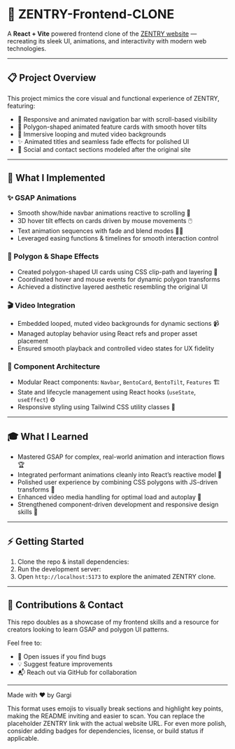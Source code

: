 # 🚀 ZENTRY-Frontend-CLONE

A **React + Vite** powered frontend clone of the [ZENTRY website](https://zentry.com) — recreating its sleek UI, animations, and interactivity with modern web technologies.

---

## 📋 Project Overview

This project mimics the core visual and functional experience of ZENTRY, featuring:

- 🧭 Responsive and animated navigation bar with scroll-based visibility
- 🎨 Polygon-shaped animated feature cards with smooth hover tilts
- 🎥 Immersive looping and muted video backgrounds
- ✨ Animated titles and seamless fade effects for polished UI
- 🔗 Social and contact sections modeled after the original site

---

## 🔨 What I Implemented

### ✨ GSAP Animations

- Smooth show/hide navbar animations reactive to scrolling 🚦
- 3D hover tilt effects on cards driven by mouse movements 🖱️
- Text animation sequences with fade and blend modes 🧑‍🎨
- Leveraged easing functions & timelines for smooth interaction control

### 🔺 Polygon & Shape Effects

- Created polygon-shaped UI cards using CSS clip-path and layering 🔷
- Coordinated hover and mouse events for dynamic polygon transforms
- Achieved a distinctive layered aesthetic resembling the original UI

### 🎬 Video Integration

- Embedded looped, muted video backgrounds for dynamic sections 📹
- Managed autoplay behavior using React refs and proper asset placement
- Ensured smooth playback and controlled video states for UX fidelity

### 🧩 Component Architecture

- Modular React components: `Navbar`, `BentoCard`, `BentoTilt`, `Features` 🏗️
- State and lifecycle management using React hooks (`useState`, `useEffect`) ⚙️
- Responsive styling using Tailwind CSS utility classes 📐

---

## 🎓 What I Learned

- Mastered GSAP for complex, real-world animation and interaction flows 🏆
- Integrated performant animations cleanly into React’s reactive model 🔄
- Polished user experience by combining CSS polygons with JS-driven transforms 🎯
- Enhanced video media handling for optimal load and autoplay 🚀
- Strengthened component-driven development and responsive design skills 📲

---

## ⚡ Getting Started

1. Clone the repo & install dependencies:
2. Run the development server:
3. Open `http://localhost:5173` to explore the animated ZENTRY clone.

---

## 🤝 Contributions & Contact

This repo doubles as a showcase of my frontend skills and a resource for creators looking to learn GSAP and polygon UI patterns.

Feel free to:

- 🐞 Open issues if you find bugs
- 💡 Suggest feature improvements
- 📬 Reach out via GitHub for collaboration

---

Made with ❤️ by Gargi

This format uses emojis to visually break sections and highlight key points, making the README inviting and easier to scan. You can replace the placeholder ZENTRY link with the actual website URL. For even more polish, consider adding badges for dependencies, license, or build status if applicable.



